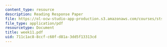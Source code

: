 ```yaml
---
content_type: resource
description: Reading Response Paper
file: https://ol-ocw-studio-app-production.s3.amazonaws.com/courses/sts-035-the-history-of-computing-spring-2004/711c1ac88ccfc60fd81a3dd5f13313cd_week11.pdf
file_type: application/pdf
resourcetype: Document
title: week11.pdf
uid: 711c1ac8-8ccf-c60f-d81a-3dd5f13313cd
---
```

